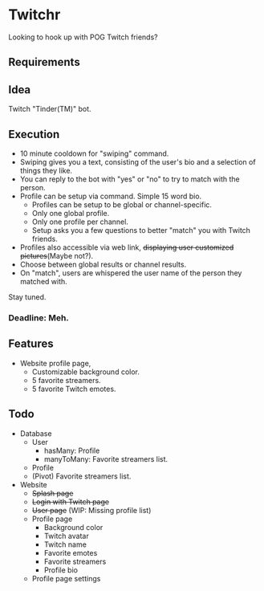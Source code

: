 # Twitchr
Looking to hook up with POG Twitch friends?

## Requirements

## Idea
Twitch "Tinder(TM)" bot.

## Execution
  * 10 minute cooldown for "swiping" command.
  * Swiping gives you a text, consisting of the user's bio and a selection of things they like.
  * You can reply to the bot with "yes" or "no" to try to match with the person.
  * Profile can be setup via command. Simple 15 word bio.
    * Profiles can be setup to be global or channel-specific.
    * Only one global profile.
    * Only one profile per channel.
    * Setup asks you a few questions to better "match" you with Twitch friends.
  * Profiles also accessible via web link, ~~displaying user customized pictures~~(Maybe not?).
  * Choose between global results or channel results.
  * On "match", users are whispered the user name of the person they matched with.

Stay tuned.

### Deadline: Meh.

## Features
  * Website profile page,
    * Customizable background color.
    * 5 favorite streamers.
    * 5 favorite Twitch emotes.

## Todo
  * Database
    * User
      * hasMany: Profile
      * manyToMany: Favorite streamers list.
    * Profile
    * (Pivot) Favorite streamers list.
  * Website
    * ~~Splash page~~
    * ~~Login with Twitch page~~
    * ~~User page~~ (WIP: Missing profile list)
    * Profile page
      * Background color
      * Twitch avatar
      * Twitch name
      * Favorite emotes
      * Favorite streamers
      * Profile bio
    * Profile page settings
